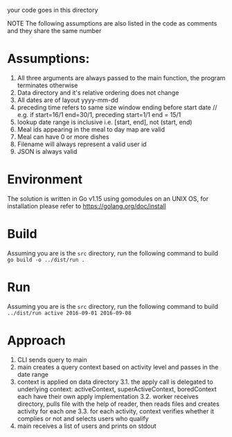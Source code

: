 your code goes in this directory

NOTE The following assumptions are also listed in the code as comments and they share the same number
# Assumptions:
1. All three arguments are always passed to the main function, the program terminates otherwise
2. Data directory and it's relative ordering does not change
3. All dates are of layout yyyy-mm-dd
4. preceding time refers to same size window ending before start date
	// e.g. if start=16/1 end=30/1, preceding start=1/1 end = 15/1
5. lookup date range is inclusive i.e. [start, end], not (start, end)
6. Meal ids appearing in the meal to day map are valid
7. Meal can have 0 or more dishes
8. Filename will always represent a valid user id
9. JSON is always valid

# Environment
The solution is written in Go v1.15 using gomodules on an UNIX OS, for installation please refer to https://golang.org/doc/install

# Build
Assuming you are is the `src` directory, run the following command to build
`go build -o ../dist/run .`

# Run 
Assuming you are is the `src` directory, run the following command to build
`../dist/run active 2016-09-01 2016-09-08`

# Approach
1. CLI sends query to main
2. main creates a query context based on activity level and passes in the date range
3. context is applied on data directory
  3.1. the apply call is delegated to underlying context: activeContext, superActiveContext, boredContext each have their own apply implementation
  3.2. worker receives directory, pulls file with the help of reader, then reads files and creates activity for each one
  3.3. for each activity, context verifies whether it complies or not and selects users who qualify
4. main receives a list of users and prints on stdout

